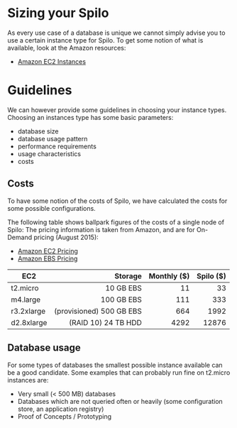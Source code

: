 # Sizing your Spilo

As every use case of a database is unique we cannot simply advise you to use a certain instance type for Spilo.
To get some notion of what is available, look at the Amazon resources:

* [Amazon EC2 Instances](https://aws.amazon.com/ec2/instance-types/)

# Guidelines
We can however provide some guidelines in choosing your instance types.
Choosing an instances type has some basic parameters:

- database size
- database usage pattern
- performance requirements
- usage characteristics
- costs

## Costs
To have some notion of the costs of Spilo, we have calculated the costs for some possible configurations.

The following table shows ballpark figures of the costs of a single node of Spilo:
The pricing information is taken from Amazon, and are for On-Demand pricing (August 2015):

* [Amazon EC2 Pricing](https://aws.amazon.com/ec2/pricing/)
* [Amazon EBS Pricing](https://aws.amazon.com/ebs/pricing/)

| EC2   |   Storage                     |  Monthly ($) | Spilo ($) |
|----------|---------------------------:|---------:|-------:
| t2.micro |  10 GB EBS                 |   11     |    33 |
| m4.large | 100 GB EBS                 |  111     |   333 |
| r3.2xlarge | (provisioned) 500 GB EBS |  664     |  1992 |
| d2.8xlarge | (RAID 10) 24 TB HDD      | 4292     | 12876 |

## Database usage
For some types of databases the smallest possible instance available can be a good candidate. Some examples that
can probably run fine on t2.micro instances are:

* Very small (< 500 MB) databases 
* Databases which are not queried often or heavily (some configuration store, an application registry)
* Proof of Concepts / Prototyping
